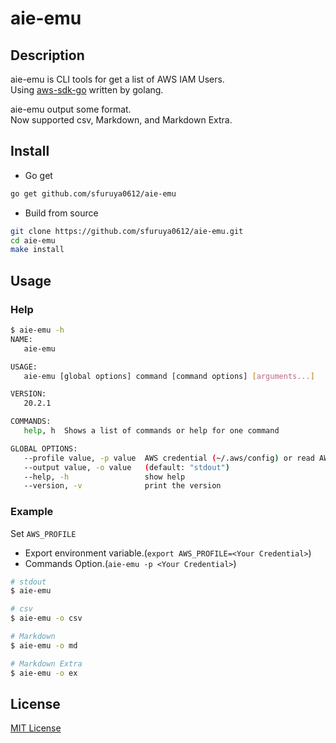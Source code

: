# aie-emu

## Description

aie-emu is CLI tools for get a list of AWS IAM Users.  
Using [aws-sdk-go](https://docs.aws.amazon.com/sdk-for-go/api/service/iam/) written by golang.  

aie-emu output some format.  
Now supported csv, Markdown, and Markdown Extra.  

## Install

- Go get

``` sh
go get github.com/sfuruya0612/aie-emu
```

- Build from source

``` sh
git clone https://github.com/sfuruya0612/aie-emu.git
cd aie-emu
make install
```

## Usage

### Help

``` sh
$ aie-emu -h
NAME:
   aie-emu

USAGE:
   aie-emu [global options] command [command options] [arguments...]

VERSION:
   20.2.1

COMMANDS:
   help, h  Shows a list of commands or help for one command

GLOBAL OPTIONS:
   --profile value, -p value  AWS credential (~/.aws/config) or read AWS_PROFILE environment variable (default: "default") [$AWS_PROFILE]
   --output value, -o value   (default: "stdout")
   --help, -h                 show help
   --version, -v              print the version
```

### Example

Set `AWS_PROFILE`  

- Export environment variable.(`export AWS_PROFILE=<Your Credential>`)
- Commands Option.(`aie-emu -p <Your Credential>`)

```bash
# stdout
$ aie-emu
```

```bash
# csv
$ aie-emu -o csv
```

```bash
# Markdown
$ aie-emu -o md
```

```bash
# Markdown Extra
$ aie-emu -o ex
```

## License

[MIT License](./LICENSE)
